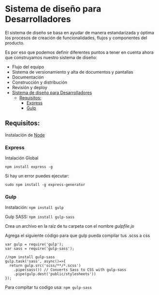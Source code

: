 # Sistema de diseño para Desarrolladores
El sistema de diseño se basa en ayudar de manera estandarizada y óptima los procesos de creación de funcionalidades, flujos y componentes del producto.

Es por eso que podemos definir diferentes puntos a tener en cuenta ahora que construyamos nuestro sistema de diseño:

- Flujo del equipo
- Sistema de versionamiento y alta de documentos y pantallas
- Documentación
- Construcción y distribución
- Revisión y deploy
- [Sistema de diseño para Desarrolladores](#sistema-de-dise%c3%b1o-para-desarrolladores)
  - [Requisitos:](#requisitos)
    - [Express](#express)
    - [Gulp](#gulp)

## Requisitos:

Instalación de [Node](https://nodejs.org/es/)

### Express
Intalación Global

`npm install express -g`

Si hay un error puedes ejecutar: 

`sudo npm install -g express-generator`

### Gulp
Instalación:
`npm install gulp`

Gulp SASS:
`npm install gulp-sass`

Crea un archivo en la raíz de tu carpeta con el nombre *gulpfile.js*

Agrega el siguiente código para que gulp pueda compilar tus .scss a css

```
var gulp = require('gulp');
var sass = require('gulp-sass');

//npm install gulp-sass
gulp.task('sass', async()=>{
  return gulp.src('scss/**/*.scss')
    .pipe(sass()) // Converts Sass to CSS with gulp-sass
    .pipe(gulp.dest('public/stylesheets'))
});

```

Para compitar tu codigo usa:
`npm gulp-sass`
